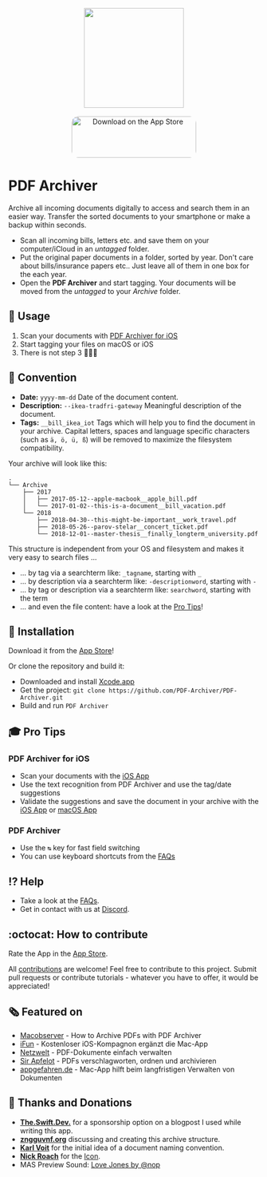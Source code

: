 <p align="center">
<a href="https://apps.apple.com/app/apple-store/id1433801905?pt=118993774&ct=GitHub&mt=8" target="itunes_store">
  <img src="assets/AppIcon.svg" width="200px">
</a>
<br>
<br>
<a href="https://apps.apple.com/de/app/pdf-archiver/id1433801905?itsct=apps_box_badge&amp;itscg=30200" style="display: inline-block; overflow: hidden; border-radius: 13px; width: 250px; height: 83px;"><img src="https://tools.applemediaservices.com/api/badges/download-on-the-app-store/black/de-de?size=250x83&amp;releaseDate=1539734400" alt="Download on the App Store" style="border-radius: 13px; width: 250px; height: 83px;"></a>
</p>

# PDF Archiver

Archive all incoming documents digitally to access and search them in an easier way.
Transfer the sorted documents to your smartphone or make a backup within seconds.

* Scan all incoming bills, letters etc. and save them on your computer/iCloud in an *untagged* folder.
* Put the original paper documents in a folder, sorted by year. Don't care about bills/insurance papers etc.. Just leave all of them in one box for the each year.
* Open the **PDF Archiver** and start tagging. Your documents will be moved from the *untagged* to your *Archive* folder.

## :rocket: Usage
1. Scan your documents with [PDF Archiver for iOS](http://ios.pdf-archiver.io)
2. Start tagging your files on macOS or iOS
3. There is not step 3 🤷🏻‍♂️

## :scroll: Convention
* **Date:** `yyyy-mm-dd` Date of the document content.
* **Description:** `--ikea-tradfri-gateway` Meaningful description of the document.
* **Tags:** `__bill_ikea_iot` Tags which will help you to find the document in your archive.
Capital letters, spaces and language specific characters (such as `ä, ö, ü, ß`) will be removed to maximize the filesystem compatibility.

Your archive will look like this:
```
.
└── Archive
    ├── 2017
    │   ├── 2017-05-12--apple-macbook__apple_bill.pdf
    │   └── 2017-01-02--this-is-a-document__bill_vacation.pdf
    └── 2018
        ├── 2018-04-30--this-might-be-important__work_travel.pdf
        ├── 2018-05-26--parov-stelar__concert_ticket.pdf
        └── 2018-12-01--master-thesis__finally_longterm_university.pdf
```

This structure is independent from your OS and filesystem and makes it very easy to search files ...
* ... by tag via a searchterm like: `_tagname`, starting with `_`
* ... by description via a searchterm like: `-descriptionword`, starting with `-`
* ... by tag or description via a searchterm like: `searchword`,  starting with the term
* ... and even the file content: have a look at the [Pro Tips](#pro-tips)!


## :floppy_disk: Installation
Download it from the [App Store](https://apps.apple.com/us/app/pdf-archiver/id1433801905)!

Or clone the repository and build it:
* Downloaded and install [Xcode.app](https://apps.apple.com/app/xcode/id497799835)
* Get the project: `git clone https://github.com/PDF-Archiver/PDF-Archiver.git`
* Build and run `PDF Archiver`

## <a name="pro-tips"></a>:mortar_board: Pro Tips
### PDF Archiver for iOS
* Scan your documents with the [iOS App](http://ios.pdf-archiver.io)
* Use the text recognition from PDF Archiver and use the tag/date suggestions
* Validate the suggestions and save the document in your archive with the [iOS App](http://ios.pdf-archiver.io) or [macOS App](http://macos.pdf-archiver.io)

### PDF Archiver
* Use the `↹` key for fast field switching
* You can use keyboard shortcuts from the [FAQs](https://pdf-archiver.io/faq)

## :interrobang: Help
* Take a look at the [FAQs](https://pdf-archiver.io/faq).
* Get in contact with us at [Discord](http://discord.pdf-archiver.io).

## :octocat: How to contribute
Rate the App in the [App Store](http://macos.pdf-archiver.io).

All [contributions](https://github.com/PDF-Archiver/PDF-Archiver/blob/develop/.github/CONTRIBUTING.md) are welcome!
Feel free to contribute to this project.
Submit pull requests or contribute tutorials - whatever you have to offer, it would be appreciated!

## :newspaper_roll: Featured on
* [Macobserver](https://www.macobserver.com/reviews/quick-look/review-pdf-archiver/) - How to Archive PDFs with PDF Archiver
* [iFun](https://www.ifun.de/pdf-archiver-kostenloser-ios-kompagnon-ergaenzt-die-mac-app-128930/) - Kostenloser iOS-Kompagnon ergänzt die Mac-App
* [Netzwelt](https://www.netzwelt.de/download/24613-pdf-archiver.html) - PDF-Dokumente einfach verwalten
* [Sir Apfelot](https://www.sir-apfelot.de/pdf-archiver-22021/) - PDFs verschlagworten, ordnen und archivieren
* [appgefahren.de](https://www.appgefahren.de/pdf-archiver-praktische-mac-app-hilft-beim-langfristigen-verwalten-von-dokumenten-220759.html) - Mac-App hilft beim langfristigen Verwalten von Dokumenten

## :book: Thanks and Donations
* [**The.Swift.Dev.**](https://theswiftdev.com/2018/05/17/how-to-use-icloud-drive-documents/) for a sponsorship option on a blogpost I used while writing this app.
* [**zngguvnf.org**](https://zngguvnf.org) discussing and creating this archive structure.
* [**Karl Voit**](http://karl-voit.at/managing-digital-photographs/) for the initial idea of a document naming convention.
* [**Nick Roach**](https://www.elegantthemes.com) for the [Icon](https://www.iconfinder.com/icons/1055071/document_file_icon).
* MAS Preview Sound: [Love Jones by @nop](http://dig.ccmixter.org/files/Lancefield/50789)
